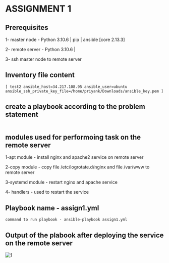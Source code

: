 # ASSIGNMENT 1

## Prerequisites

1- master node - Python 3.10.6 | pip | ansible [core 2.13.3]

2- remote server - Python 3.10.6 | 

3- ssh master node to remote server

## Inventory file content 
```
[ test2 ansible_host=34.217.108.95 ansible_user=ubuntu ansible_ssh_private_key_file=/home/priyank/Downloads/ansible_key.pem ]
```
## create a playbook according to the problem statement 

```assign1.yml
```

## modules used for performoing task on the remote server 

1-apt module - install nginx and apache2 service on remote server

2-copy module - copy file /etc/logrotate.d/nginx and file /var/www to remote server

3-systemd module - restart nginx and apache service

4- handlers - used to restart the service 

## Playbook name - assign1.yml
```
command to run playbook - ansible-playbook assign1.yml
```
## Output of the plabook after deploying the service on the remote server


![1](https://user-images.githubusercontent.com/114915047/194124582-0ccf6980-c475-4ea3-bd26-263f0d915d56.png)


